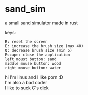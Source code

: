 # sand_sim

a small sand simulator made in rust

keys:
```
R: reset the screen
E: increase the brush size (max 40)
Q: decrease brush size (min 5)
Escape: close the application
left moust button: sand
middle mouse button: wood
right mouse button: water
```


hi I'm linus and I like porn :D <br>
I'm also a bad coder <br>
I like to suck C's dick
